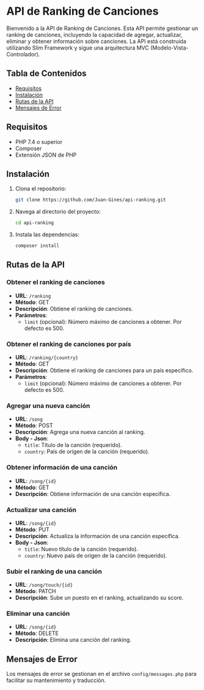 # API de Ranking de Canciones

Bienvenido a la API de Ranking de Canciones. Esta API permite gestionar un ranking de canciones, incluyendo la capacidad de agregar, actualizar, eliminar y obtener información sobre canciones. La API está construida utilizando Slim Framework y sigue una arquitectura MVC (Modelo-Vista-Controlador).

## Tabla de Contenidos

- [Requisitos](#requisitos)
- [Instalación](#instalación)
- [Rutas de la API](#rutas-de-la-api)
- [Mensajes de Error](#mensajes-de-error)

## Requisitos

- PHP 7.4 o superior
- Composer
- Extensión JSON de PHP

## Instalación

1. Clona el repositorio:

    ```bash
    git clone https://github.com/Juan-Gines/api-ranking.git
    ```

2. Navega al directorio del proyecto:

    ```bash
    cd api-ranking
    ```

3. Instala las dependencias:

    ```bash
    composer install
    ```

## Rutas de la API

### Obtener el ranking de canciones

- **URL**: `/ranking`
- **Método**: GET
- **Descripción**: Obtiene el ranking de canciones.
- **Parámetros**:
  - `limit` (opcional): Número máximo de canciones a obtener. Por defecto es 500.
  
### Obtener el ranking de canciones por país

- **URL**: `/ranking/{country}`
- **Método**: GET
- **Descripción**: Obtiene el ranking de canciones para un país específico.
- **Parámetros**:
  - `limit` (opcional): Número máximo de canciones a obtener. Por defecto es 500.

### Agregar una nueva canción

- **URL**: `/song`
- **Método**: POST
- **Descripción**: Agrega una nueva canción al ranking.
- **Body - Json**:
  - `title`: Título de la canción (requerido).
  - `country`: País de origen de la canción (requerido).

### Obtener información de una canción

- **URL**: `/song/{id}`
- **Método**: GET
- **Descripción**: Obtiene información de una canción específica.

### Actualizar una canción

- **URL**: `/song/{id}`
- **Método**: PUT
- **Descripción**: Actualiza la información de una canción específica.
- **Body - Json**:
  - `title`: Nuevo título de la canción (requerido).
  - `country`: Nuevo país de origen de la canción (requerido).

### Subir el ranking de una canción

- **URL**: `/song/touch/{id}`
- **Método**: PATCH
- **Descripción**: Sube un puesto en el ranking, actualizando su score.

### Eliminar una canción

- **URL**: `/song/{id}`
- **Método**: DELETE
- **Descripción**: Elimina una canción del ranking.

## Mensajes de Error

Los mensajes de error se gestionan en el archivo `config/messages.php` para facilitar su mantenimiento y traducción.
